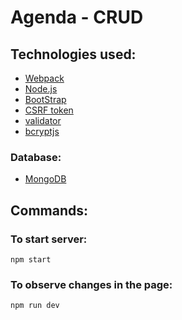 # Agenda - CRUD

## Technologies used:
- [Webpack](https://webpack.js.org/)
- [Node.js](https://nodejs.org/en/)
- [BootStrap](https://getbootstrap.com/)
- [CSRF token](https://portswigger.net/web-security/csrf/tokens)
- [validator](https://www.npmjs.com/package/validator)
- [bcryptjs](https://www.npmjs.com/package/bcryptjs)

### Database:
- [MongoDB](https://www.mongodb.com/)

## Commands:

### To start server:
```
npm start
```

### To observe changes in the page:
```
npm run dev
```